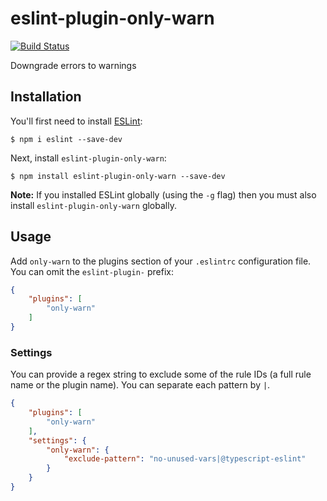 # eslint-plugin-only-warn

[![Build Status](https://travis-ci.org/bfanger/eslint-plugin-only-warn.svg?branch=master)](https://travis-ci.org/bfanger/eslint-plugin-only-warn)

Downgrade errors to warnings

## Installation

You'll first need to install [ESLint](http://eslint.org):

```
$ npm i eslint --save-dev
```

Next, install `eslint-plugin-only-warn`:

```
$ npm install eslint-plugin-only-warn --save-dev
```

**Note:** If you installed ESLint globally (using the `-g` flag) then you must also install `eslint-plugin-only-warn` globally.

## Usage

Add `only-warn` to the plugins section of your `.eslintrc` configuration file. You can omit the `eslint-plugin-` prefix:

```json
{
    "plugins": [
        "only-warn"
    ]
}
```

### Settings

You can provide a regex string to exclude some of the rule IDs (a full rule name or the plugin name). You can separate each pattern by `|`.

```json
{
    "plugins": [
        "only-warn"
    ],
    "settings": {
        "only-warn": {
            "exclude-pattern": "no-unused-vars|@typescript-eslint"
        }
    }
}
```
